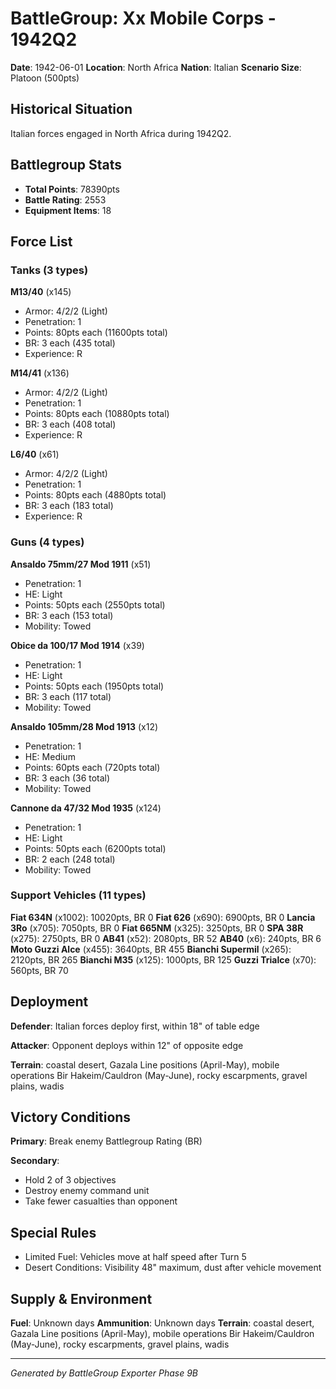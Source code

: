 # BattleGroup: Xx Mobile Corps - 1942Q2

**Date**: 1942-06-01
**Location**: North Africa
**Nation**: Italian
**Scenario Size**: Platoon (500pts)

## Historical Situation

Italian forces engaged in North Africa during 1942Q2.

## Battlegroup Stats

- **Total Points**: 78390pts
- **Battle Rating**: 2553
- **Equipment Items**: 18

## Force List

### Tanks (3 types)

**M13/40** (x145)
- Armor: 4/2/2 (Light)
- Penetration: 1
- Points: 80pts each (11600pts total)
- BR: 3 each (435 total)
- Experience: R

**M14/41** (x136)
- Armor: 4/2/2 (Light)
- Penetration: 1
- Points: 80pts each (10880pts total)
- BR: 3 each (408 total)
- Experience: R

**L6/40** (x61)
- Armor: 4/2/2 (Light)
- Penetration: 1
- Points: 80pts each (4880pts total)
- BR: 3 each (183 total)
- Experience: R

### Guns (4 types)

**Ansaldo 75mm/27 Mod 1911** (x51)
- Penetration: 1
- HE: Light
- Points: 50pts each (2550pts total)
- BR: 3 each (153 total)
- Mobility: Towed

**Obice da 100/17 Mod 1914** (x39)
- Penetration: 1
- HE: Light
- Points: 50pts each (1950pts total)
- BR: 3 each (117 total)
- Mobility: Towed

**Ansaldo 105mm/28 Mod 1913** (x12)
- Penetration: 1
- HE: Medium
- Points: 60pts each (720pts total)
- BR: 3 each (36 total)
- Mobility: Towed

**Cannone da 47/32 Mod 1935** (x124)
- Penetration: 1
- HE: Light
- Points: 50pts each (6200pts total)
- BR: 2 each (248 total)
- Mobility: Towed

### Support Vehicles (11 types)

**Fiat 634N** (x1002): 10020pts, BR 0
**Fiat 626** (x690): 6900pts, BR 0
**Lancia 3Ro** (x705): 7050pts, BR 0
**Fiat 665NM** (x325): 3250pts, BR 0
**SPA 38R** (x275): 2750pts, BR 0
**AB41** (x52): 2080pts, BR 52
**AB40** (x6): 240pts, BR 6
**Moto Guzzi Alce** (x455): 3640pts, BR 455
**Bianchi Supermil** (x265): 2120pts, BR 265
**Bianchi M35** (x125): 1000pts, BR 125
**Guzzi Trialce** (x70): 560pts, BR 70

## Deployment

**Defender**: Italian forces deploy first, within 18" of table edge

**Attacker**: Opponent deploys within 12" of opposite edge

**Terrain**: coastal desert, Gazala Line positions (April-May), mobile operations Bir Hakeim/Cauldron (May-June), rocky escarpments, gravel plains, wadis

## Victory Conditions

**Primary**: Break enemy Battlegroup Rating (BR)

**Secondary**:
- Hold 2 of 3 objectives
- Destroy enemy command unit
- Take fewer casualties than opponent

## Special Rules

- Limited Fuel: Vehicles move at half speed after Turn 5
- Desert Conditions: Visibility 48" maximum, dust after vehicle movement

## Supply & Environment

**Fuel**: Unknown days
**Ammunition**: Unknown days
**Terrain**: coastal desert, Gazala Line positions (April-May), mobile operations Bir Hakeim/Cauldron (May-June), rocky escarpments, gravel plains, wadis

---

*Generated by BattleGroup Exporter Phase 9B*
